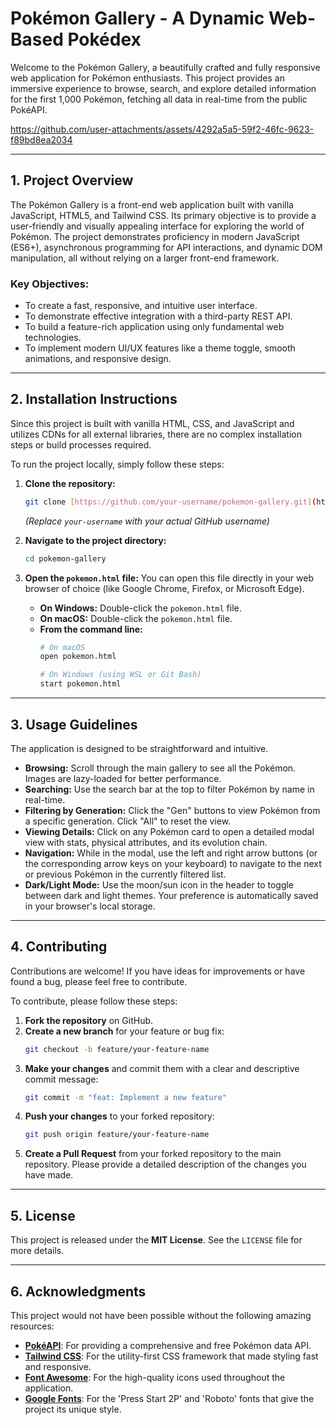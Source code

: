 # Pokémon Gallery - A Dynamic Web-Based Pokédex


Welcome to the Pokémon Gallery, a beautifully crafted and fully responsive web application for Pokémon enthusiasts. This project provides an immersive experience to browse, search, and explore detailed information for the first 1,000 Pokémon, fetching all data in real-time from the public PokéAPI.


https://github.com/user-attachments/assets/4292a5a5-59f2-46fc-9623-f89bd8ea2034



---

## 1. Project Overview

The Pokémon Gallery is a front-end web application built with vanilla JavaScript, HTML5, and Tailwind CSS. Its primary objective is to provide a user-friendly and visually appealing interface for exploring the world of Pokémon. The project demonstrates proficiency in modern JavaScript (ES6+), asynchronous programming for API interactions, and dynamic DOM manipulation, all without relying on a larger front-end framework.

### Key Objectives:
- To create a fast, responsive, and intuitive user interface.
- To demonstrate effective integration with a third-party REST API.
- To build a feature-rich application using only fundamental web technologies.
- To implement modern UI/UX features like a theme toggle, smooth animations, and responsive design.

---

## 2. Installation Instructions

Since this project is built with vanilla HTML, CSS, and JavaScript and utilizes CDNs for all external libraries, there are no complex installation steps or build processes required.

To run the project locally, simply follow these steps:

1.  **Clone the repository:**
    ```bash
    git clone [https://github.com/your-username/pokemon-gallery.git](https://github.com/your-username/pokemon-gallery.git)
    ```
    *(Replace `your-username` with your actual GitHub username)*

2.  **Navigate to the project directory:**
    ```bash
    cd pokemon-gallery
    ```

3.  **Open the `pokemon.html` file:**
    You can open this file directly in your web browser of choice (like Google Chrome, Firefox, or Microsoft Edge).
    - **On Windows:** Double-click the `pokemon.html` file.
    - **On macOS:** Double-click the `pokemon.html` file.
    - **From the command line:**
      ```bash
      # On macOS
      open pokemon.html

      # On Windows (using WSL or Git Bash)
      start pokemon.html
      ```

---

## 3. Usage Guidelines

The application is designed to be straightforward and intuitive.

-   **Browsing:** Scroll through the main gallery to see all the Pokémon. Images are lazy-loaded for better performance.
-   **Searching:** Use the search bar at the top to filter Pokémon by name in real-time.
-   **Filtering by Generation:** Click the "Gen" buttons to view Pokémon from a specific generation. Click "All" to reset the view.
-   **Viewing Details:** Click on any Pokémon card to open a detailed modal view with stats, physical attributes, and its evolution chain.
-   **Navigation:** While in the modal, use the left and right arrow buttons (or the corresponding arrow keys on your keyboard) to navigate to the next or previous Pokémon in the currently filtered list.
-   **Dark/Light Mode:** Use the moon/sun icon in the header to toggle between dark and light themes. Your preference is automatically saved in your browser's local storage.

---

## 4. Contributing

Contributions are welcome! If you have ideas for improvements or have found a bug, please feel free to contribute.

To contribute, please follow these steps:

1.  **Fork the repository** on GitHub.
2.  **Create a new branch** for your feature or bug fix:
    ```bash
    git checkout -b feature/your-feature-name
    ```
3.  **Make your changes** and commit them with a clear and descriptive commit message:
    ```bash
    git commit -m "feat: Implement a new feature"
    ```
4.  **Push your changes** to your forked repository:
    ```bash
    git push origin feature/your-feature-name
    ```
5.  **Create a Pull Request** from your forked repository to the main repository. Please provide a detailed description of the changes you have made.

---

## 5. License

This project is released under the **MIT License**. See the `LICENSE` file for more details.

---

## 6. Acknowledgments

This project would not have been possible without the following amazing resources:

-   **[PokéAPI](https://pokeapi.co/)**: For providing a comprehensive and free Pokémon data API.
-   **[Tailwind CSS](https://tailwindcss.com/)**: For the utility-first CSS framework that made styling fast and responsive.
-   **[Font Awesome](https://fontawesome.com/)**: For the high-quality icons used throughout the application.
-   **[Google Fonts](https://fonts.google.com/)**: For the 'Press Start 2P' and 'Roboto' fonts that give the project its unique style.
